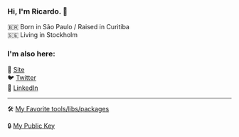 ### Hi, I'm Ricardo.  👋

🇧🇷 Born in São Paulo / Raised in Curitiba  <br>
🇸🇪 Living in Stockholm

### I'm also here:

🚀 [Site](https://ricardo.im) <br>
🐦 [Twitter](https://twitter.com/ricardodantas) <br>
💼 [LinkedIn](https://www.linkedin.com/in/rdantas) <br>

***

🛠 [My Favorite tools/libs/packages](https://gist.github.com/ricardodantas/9afdbc492bcd77d41ac27bbc4454a1dc) <br>

🔒 [My Public Key](https://keys.openpgp.org/search?q=hi@ricardo.im) <br>
